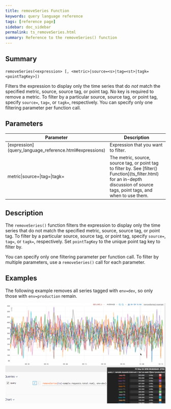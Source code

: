 ```yaml
---
title: removeSeries Function
keywords: query language reference
tags: [reference page]
sidebar: doc_sidebar
permalink: ts_removeSeries.html
summary: Reference to the removeSeries() function
---
```


## Summary
```
removeSeries(<expression> [, <metric>|source=<s>|tag=<st>|tagk=<pointTagKey>])
```
<!---should that be metric inside angles?-->

Filters the expression to display only the time series that do <em>not</em> match the specified metric, source, source tag, or point tag. No key is required to remove a metric. To filter by a particular source, source tag, or point tag, specify `source=`, `tag=`, or `tagk=`, respectively. You can specify only one filtering parameter per function call.

<!-- No key is required to retain a metric. =>What does that mean? -->

## Parameters
<table>
<tbody>
<thead>
<tr><th width="20%">Parameter</th><th width="80%">Description</th></tr>
</thead>
<tr>
<td markdown="span"> [expression](query_language_reference.html#expressions)</td>
<td>Expression that you want to filter.</td>
</tr>
<tr>
<td>metric&vert;source=&vert;tag=&vert;tagk=</td>
<td markdown="span">The metric, source, source tag, or point tag to filter by. See [filter() Function](ts_filter.html) for an in-depth discussion of source tags, point tags, and when to use them. </td></tr>
</tbody>
</table>

## Description

The `removeSeries()` function filters the expression to display only the time series that do not match the specified metric, source, source tag, or point tag. To filter by a particular source, source tag, or point tag, specify `source=`, `tag=`, or `tagk=`, respectively. Set `pointTagKey` to the unique point tag key to filter by.

You can specify only one filtering parameter per function call. To filter by multiple parameters, use a `removeSeries()` call for each parameter.

<!---At times, a simpler way to remove series is to use Boolean operators. For example, instead of:
```
removeSeries(ts("smp-fax*.count", source="-eq"), "smp-fax*.metrics.wavefront.*")
```
you can call:

```
ts("smp-fax*.count" and not "smp-fax*.metrics.wavefront.*", source="-eq*")`
```
--->


## Examples

The following example removes all series tagged with `env=dev`, so only those with `env=production` remain.

![remove series](images/ts_remove_series.png)
